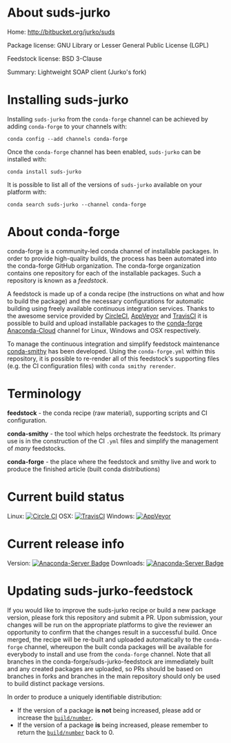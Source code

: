 About suds-jurko
================

Home: http://bitbucket.org/jurko/suds

Package license: GNU Library or Lesser General Public License (LGPL)

Feedstock license: BSD 3-Clause

Summary: Lightweight SOAP client (Jurko's fork)



Installing suds-jurko
=====================

Installing `suds-jurko` from the `conda-forge` channel can be achieved by adding `conda-forge` to your channels with:

```
conda config --add channels conda-forge
```

Once the `conda-forge` channel has been enabled, `suds-jurko` can be installed with:

```
conda install suds-jurko
```

It is possible to list all of the versions of `suds-jurko` available on your platform with:

```
conda search suds-jurko --channel conda-forge
```



About conda-forge
=================

conda-forge is a community-led conda channel of installable packages.
In order to provide high-quality builds, the process has been automated into the
conda-forge GitHub organization. The conda-forge organization contains one repository
for each of the installable packages. Such a repository is known as a *feedstock*.

A feedstock is made up of a conda recipe (the instructions on what and how to build
the package) and the necessary configurations for automatic building using freely
available continuous integration services. Thanks to the awesome service provided by
[CircleCI](https://circleci.com/), [AppVeyor](http://www.appveyor.com/)
and [TravisCI](https://travis-ci.org/) it is possible to build and upload installable
packages to the [conda-forge](https://anaconda.org/conda-forge)
[Anaconda-Cloud](http://docs.anaconda.org/) channel for Linux, Windows and OSX respectively.

To manage the continuous integration and simplify feedstock maintenance
[conda-smithy](http://github.com/conda-forge/conda-smithy) has been developed.
Using the ``conda-forge.yml`` within this repository, it is possible to re-render all of
this feedstock's supporting files (e.g. the CI configuration files) with ``conda smithy rerender``.


Terminology
===========

**feedstock** - the conda recipe (raw material), supporting scripts and CI configuration.

**conda-smithy** - the tool which helps orchestrate the feedstock.
                   Its primary use is in the construction of the CI ``.yml`` files
                   and simplify the management of *many* feedstocks.

**conda-forge** - the place where the feedstock and smithy live and work to
                  produce the finished article (built conda distributions)

Current build status
====================

Linux: [![Circle CI](https://circleci.com/gh/conda-forge/suds-jurko-feedstock.svg?style=shield)](https://circleci.com/gh/conda-forge/suds-jurko-feedstock)
OSX: [![TravisCI](https://travis-ci.org/conda-forge/suds-jurko-feedstock.svg?branch=master)](https://travis-ci.org/conda-forge/suds-jurko-feedstock)
Windows: [![AppVeyor](https://ci.appveyor.com/api/projects/status/github/conda-forge/suds-jurko-feedstock?svg=True)](https://ci.appveyor.com/project/conda-forge/suds-jurko-feedstock/branch/master)

Current release info
====================
Version: [![Anaconda-Server Badge](https://anaconda.org/conda-forge/suds-jurko/badges/version.svg)](https://anaconda.org/conda-forge/suds-jurko)
Downloads: [![Anaconda-Server Badge](https://anaconda.org/conda-forge/suds-jurko/badges/downloads.svg)](https://anaconda.org/conda-forge/suds-jurko)


Updating suds-jurko-feedstock
=============================

If you would like to improve the suds-jurko recipe or build a new
package version, please fork this repository and submit a PR. Upon submission,
your changes will be run on the appropriate platforms to give the reviewer an
opportunity to confirm that the changes result in a successful build. Once
merged, the recipe will be re-built and uploaded automatically to the
`conda-forge` channel, whereupon the built conda packages will be available for
everybody to install and use from the `conda-forge` channel.
Note that all branches in the conda-forge/suds-jurko-feedstock are
immediately built and any created packages are uploaded, so PRs should be based
on branches in forks and branches in the main repository should only be used to
build distinct package versions.

In order to produce a uniquely identifiable distribution:
 * If the version of a package **is not** being increased, please add or increase
   the [``build/number``](http://conda.pydata.org/docs/building/meta-yaml.html#build-number-and-string).
 * If the version of a package **is** being increased, please remember to return
   the [``build/number``](http://conda.pydata.org/docs/building/meta-yaml.html#build-number-and-string)
   back to 0.
